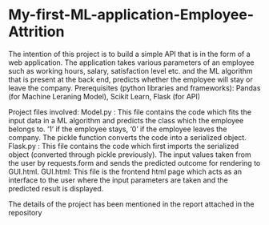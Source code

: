 # My-first-ML-application-Employee-Attrition
The intention of this project is to build a simple API that is in the form of a web application. The application takes various parameters of an employee such as working hours, salary, satisfaction level etc. and the ML algorithm that is present at the back end, predicts whether the employee will stay or leave the company.
Prerequisites (python libraries and frameworks):
Pandas (for Machine Leraning Model), Scikit Learn, Flask (for API)

Project files involved:
Model.py : This file contains the code which fits the input data in a ML algorithm and predicts the class which the employee belongs to. ‘1’ if the employee stays, ‘0’ if the employee leaves the company. The pickle function converts the code into a serialized object.
Flask.py : This file contains the code which first imports the serialized object (converted through pickle previously). The input values taken from the user by requests.form and sends the predicted outcome for rendering to GUI.html.
GUI.html: This file is the frontend html page which acts as an interface to the user where the input parameters are taken and the predicted result is displayed.

The details of the project has been mentioned in the report attached in the repository
